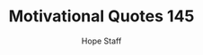 ---
image: /assets/img/mq/mq_145_lewis.png
title: Motivational Quotes 145
categories:
  - Motivational Quotes
author: Hope Staff
notes: Motivational Quotes 145
embed: >-
  EMBED_GOES_HERE
transcript: >-
  SOME LINES OF TEXT START HERE
---